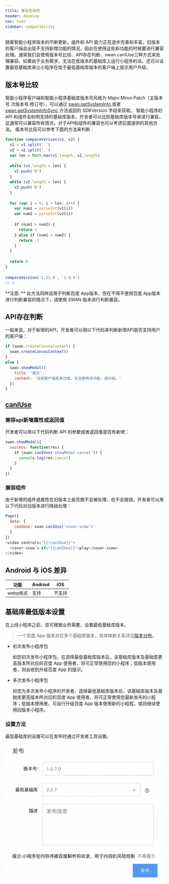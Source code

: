 ```yaml
---
title: 兼容性说明
header: develop
nav: swan
sidebar: compatibility
---
```


随着智能小程序版本的不断更新，组件和 API 能力正在逐步完善和丰富，旧版本的客户端会出现不支持新增功能的情况，因此在使用这些新功能的时候要进行兼容处理。通常我们会使用版本号比较、API存在判断、swan.canIUse三种方式来处理兼容。如果由于业务需求，无法在低版本的基础库上运行小程序的话，还可以设置最低基础库来让小程序在低于最低基础库版本的客户端上提示用户升级。

## 版本号比较 

智能小程序客户端和智能小程序基础库版本号风格为 Major.Minor.Patch（主版本号.次版本号.修订号），可以通过 <a href="http://smartprogram.baidu.com/docs/develop/api/device_sys/#getSystemInfo/">swan.getSystemInfo </a>或者 <a href="http://smartprogram.baidu.com/docs/develop/api/device_sys/#getSystemInfoSync/">swan.getSystemInfoSync</a> 方法返回的 SDKVersion 字段来获取。 智能小程序的 API 和组件会标明支持的基础库版本，开发者可以比较基础库版本号来进行兼容，这通常可以兼容所有情况，对于API和组件的兼容也可以考虑后面提供的其他方法。
版本号比较可以参考下面的方法来判断：

```js
function compareVersion(v1, v2) {
  v1 = v1.split('.')
  v2 = v2.split('.')
  var len = Math.max(v1.length, v2.length)

  while (v1.length < len) {
    v1.push('0')
  }
  while (v2.length < len) {
    v2.push('0')
  }

  for (var i = 0; i < len; i++) {
    var num1 = parseInt(v1[i])
    var num2 = parseInt(v2[i])

    if (num1 > num2) {
      return 1
    } else if (num1 < num2) {
      return -1
    }
  }

  return 0
}

compareVersion('1.11.0', '1.9.9')
// 1
```

**注意: **
此方法同样适用于判断百度 App版本，但在不得不使用百度 App版本进行判断兼容的情况下，请使用 SWAN 版本进行判断兼容。


## API存在判断
一般来说，对于新增的API，开发者可以用以下代码来判断新增API是否支持用户的客户端：
```js
if (swan.createCanvasContext) {
  swan.createCanvasContext()
}
else {
  swan.showModal({
    title: '提示',
    content: '当前客户端版本过低，无法使用该功能，请升级。'
  })
}
```
## [canIUse](http://smartprogram.baidu.com/docs/develop/api/device_sys/#swan-canIUse/)
### 兼容api新增属性或返回值
开发者可以用以下代码判断 API 的参数或者返回值是否有新增：
```js
swan.showModal({
  success: function(res) {
    if (swan.canIUse('showModal.cancel')) {
      console.log(res.cancel)
    }
  }
})
```
### 兼容组件
由于新增的组件或属性在旧版本上是否既不会被处理，也不会报错。开发者可以用以下代码对旧版本进行降级处理：
```js
Page({
  data: {
    canIUse: swan.canIUse('cover-view')
  }
})
<video controls="{{!canIUse}}">
  <cover-view s-if="{{canIUse}}">play</cover-view>
</video>
```
## Android 与 iOS 差异

|功能|Andriod|iOS|
|--|--|--|
|webp格式|支持|不支持|


## 基础库最低版本设置

在上线小程序之前，您可根据业务需要，设置最低基础库版本。

> 一个百度 App 版本对应多个基础库版本，具体映射关系详见[版本分布](https://smartprogram.baidu.com/docs/develop/swan/version/)。

* 初次发布小程序包

  如您初次发布小程序包，在选择最低基础库版本后，该基础库版本及基础库更高版本所对应的百度 App 使用者，将可正常使用您的小程序；低版本使用者，则会收到升级百度 App 的提示。

* 多次发布小程序包

  如您为多次发布小程序的开发者，选择最低基础库版本后，该基础库版本及基础库更高版本所对应的百度 App 使用者，将可正常使用您最新发布的小程序；低版本使用者，可自行升级百度 App 版本使用新的小程程，或将继续使用旧版本小程序。

<!-- 
例：小程序 A 希望使用导航栏的自定义导航栏功能，由于这个功能在 2.10.7 的基础库才开始支持，开发者不希望在低版本客户端上让用户看到不完美的效果，就可以在发布小程序版本A时设置最低基础库版本为 2.10.7。2.10.7版本基础库对应的百度APP版本是11.1.0.0，当使用低于11.1.0.0版本的百度APP（如10.12.0.0）打开该小程序时，有两种情况：
> - 如果开发者之前发布过的最低基础库版本低于1.13.0的小程序版本B，那么会下发版本B的小程序包
> - 如果开发者没有发布过最低基础库版本低于1.13.0的小程序版本，那么会提升用户升级百度APP -->

### 设置方法

最低基础库的设置可以在发布时通过开发者工具设置。

![图片](../../../img/min-swan-version.png)